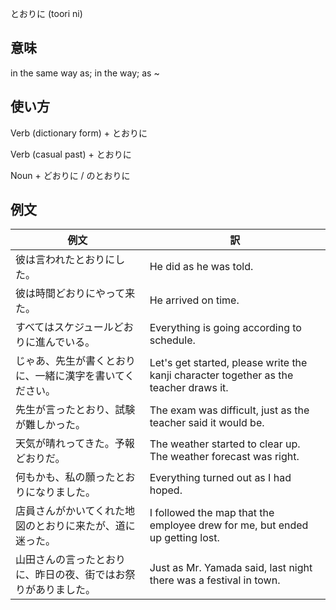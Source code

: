とおりに (toori ni)

## 意味

in the same way as; in the way; as ~

## 使い方

Verb (dictionary form)	+   とおりに

Verb (casual past)  +   とおりに

Noun	+   どおりに / のとおりに


## 例文

|例文|訳|
| --- | --- |
|彼は言われたとおりにした。|He did as he was told.|
|彼は時間どおりにやって来た。|He arrived on time.|
|すべてはスケジュールどおりに進んでいる。|Everything is going according to schedule.|
|じゃあ、先生が書くとおりに、一緒に漢字を書いてください。|Let's get started, please write the kanji character together as the teacher draws it.|
|先生が言ったとおり、試験が難しかった。|The exam was difficult, just as the teacher said it would be.|
|天気が晴れってきた。予報どおりだ。|The weather started to clear up. The weather forecast was right.|
|何もかも、私の願ったとおりになりました。|Everything turned out as I had hoped.|
|店員さんがかいてくれた地図のとおりに来たが、道に迷った。|I followed the map that the employee drew for me, but ended up getting lost.|
|山田さんの言ったとおりに、昨日の夜、街ではお祭りがありました。|Just as Mr. Yamada said, last night there was a festival in town.|